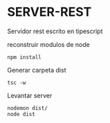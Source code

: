 # SERVER-REST

Servidor rest escrito en tipescript

reconstruir modulos de node
```
npm install
```

Generar carpeta dist
```
tsc -w
```

Levantar server
```
nodemon dist/
node dist
```

